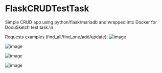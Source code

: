 # FlaskCRUDTestTask
Simple CRUD app using python/flask/mariadb and wrapped into Docker for DocuSketch test task.\n

Requests examples (find_all/find_one/add/update):
![image](https://github.com/pythonuntermensh/FlaskCRUDTestTask/assets/67477883/dcfd0a3f-f14c-40b5-9885-a9a4a845e4f1)

![image](https://github.com/pythonuntermensh/FlaskCRUDTestTask/assets/67477883/a179df03-78ea-4d2b-818c-6a2607973cab)

![image](https://github.com/pythonuntermensh/FlaskCRUDTestTask/assets/67477883/7054bb9f-f70f-46a4-98ec-5a316daf6f55)

![image](https://github.com/pythonuntermensh/FlaskCRUDTestTask/assets/67477883/fe5bad72-eb49-4a13-bf10-b322eccdd269)

